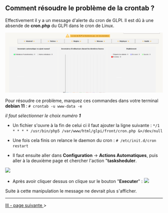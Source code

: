 ## Comment résoudre le problème de la crontab ?

Effectivement il y a un message d'alerte du cron de GLPI. Il est dû à une absende de **cron.php** du GLPI dans le cron de Linux.

![](Img/cronmessage.PNG)

Pour résoudre ce problème, marquez ces commandes dans votre terminal **debian 11** :
```# crontab -u www-data -e```

*il faut sélectionner le choix numéro **1***

- Un fichier s'ouvre à la fin de celui ci il faut ajouter la ligne suivante : ```*/1 * * * * /usr/bin/php5 /var/www/html/glpi/front/cron.php &>/dev/null```

- Une fois cela finis on relance le daemon du cron :
```# /etc/init.d/cron restart```

- Il faut ensuite aller dans **Configuration** → **Actions Automatiques**, puis aller à la deuxième page et chercher l'action "**tasksheduler**.

![](Img/cron1.PNG)

- Après avoir cliquer dessus on clique sur le bouton "**Executer**" :
![](Img/cron2.PNG)

Suite à cette manipulation le message ne devrait plus s'afficher.

---

[III - page suivante ](https://github.com/Anescoo/Linux-B2-TP1/blob/main/ETAPE4.md) >